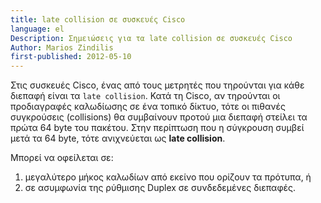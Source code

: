 ```yaml
---
title: late collision σε συσκευές Cisco
language: el
Description: Σημειώσεις για τα late collision σε συσκευές Cisco
Author: Marios Zindilis
first-published: 2012-05-10
---
```


Στις συσκευές Cisco, ένας από τους μετρητές που τηρούνται για κάθε 
διεπαφή είναι τα `late collision`. Κατά τη Cisco, αν τηρούνται οι 
προδιαγραφές καλωδίωσης σε ένα τοπικό δίκτυο, τότε οι πιθανές 
συγκρούσεις (collisions) θα συμβαίνουν προτού μια διεπαφή στείλει τα 
πρώτα 64 byte του πακέτου. Στην περίπτωση που η σύγκρουση συμβεί μετά 
τα 64 byte, τότε ανιχνεύεται ως **late collision**.

Μπορεί να οφείλεται σε:

1.  μεγαλύτερο μήκος καλωδίων από εκείνο που ορίζουν τα πρότυπα, ή
2.  σε ασυμφωνία της ρύθμισης Duplex σε συνδεδεμένες διεπαφές. 
